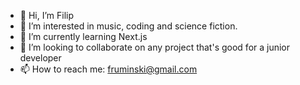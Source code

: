 - 👋 Hi, I’m Filip
- 👀 I’m interested in music, coding and science fiction.
- 🌱 I’m currently learning Next.js
- 💞️ I’m looking to collaborate on any project that's good for a junior developer
- 📫 How to reach me: fruminski@gmail.com

<!---
fruminski/fruminski is a ✨ special ✨ repository because its `README.md` (this file) appears on your GitHub profile.
You can click the Preview link to take a look at your changes.
--->
